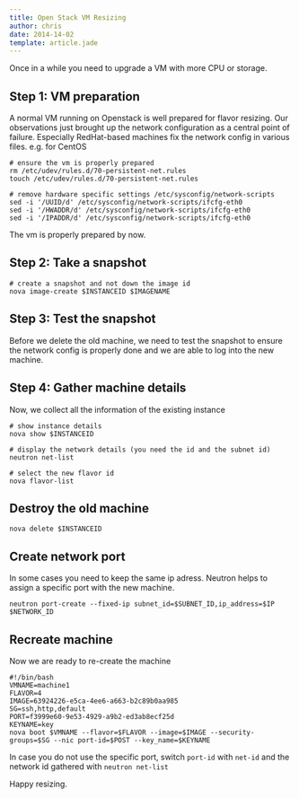 ```yaml
---
title: Open Stack VM Resizing
author: chris
date: 2014-14-02
template: article.jade
---
```


Once in a while you need to upgrade a VM with more CPU or storage.

## Step 1: VM preparation

A normal VM running on Openstack is well prepared for flavor resizing. Our observations just brought up the network configuration as a central point of failure. Especially RedHat-based machines fix the network config in various files. e.g. for CentOS

    # ensure the vm is properly prepared
    rm /etc/udev/rules.d/70-persistent-net.rules 
    touch /etc/udev/rules.d/70-persistent-net.rules

	# remove hardware specific settings /etc/sysconfig/network-scripts
	sed -i '/UUID/d' /etc/sysconfig/network-scripts/ifcfg-eth0
	sed -i '/HWADDR/d' /etc/sysconfig/network-scripts/ifcfg-eth0
	sed -i '/IPADDR/d' /etc/sysconfig/network-scripts/ifcfg-eth0

The vm is properly prepared by now.

## Step 2: Take a snapshot

    # create a snapshot and not down the image id
    nova image-create $INSTANCEID $IMAGENAME

## Step 3: Test the snapshot

Before we delete the old machine, we need to test the snapshot to ensure the network config is properly done and we are able to log into the new machine.

## Step 4: Gather machine details

Now, we collect all the information of the existing instance

    # show instance details
    nova show $INSTANCEID

    # display the network details (you need the id and the subnet id)
    neutron net-list

    # select the new flavor id
    nova flavor-list

## Destroy the old machine

    nova delete $INSTANCEID

## Create network port

In some cases you need to keep the same ip adress. Neutron helps to assign a specific port with the new machine.

    neutron port-create --fixed-ip subnet_id=$SUBNET_ID,ip_address=$IP $NETWORK_ID

## Recreate machine

Now we are ready to re-create the machine

    #!/bin/bash
    VMNAME=machine1
    FLAVOR=4
    IMAGE=63924226-e5ca-4ee6-a663-b2c89b0aa985
    SG=ssh,http,default
    PORT=f3999e60-9e53-4929-a9b2-ed3ab8ecf25d
    KEYNAME=key
    nova boot $VMNAME --flavor=$FLAVOR --image=$IMAGE --security-groups=$SG --nic port-id=$POST --key_name=$KEYNAME

In case you do not use the specific port, switch `port-id` with `net-id` and the network id gathered with `neutron net-list`

Happy resizing.